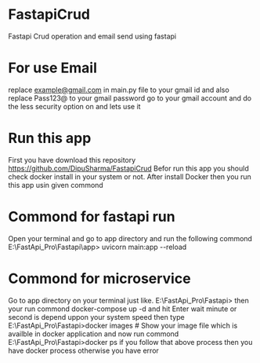 # FastapiCrud
Fastapi Crud operation and email send using fastapi
# For use Email
replace example@gmail.com in main.py file to your gmail id and also replace Pass123@ to your gmail password
go to your gmail account and do the less security option on and lets use it 

# Run this app
First you have download this repository  https://github.com/DipuSharma/FastapiCrud
Befor run this app you should check docker install in your system or not.
After install Docker then you run this app usin given commond

# Commond for fastapi run
Open your terminal and go to app directory and run the following commond
E:\FastApi_Pro\Fastapi\app> uvicorn main:app --reload

# Commond for microservice
Go to app directory on your terminal just like.
E:\FastApi_Pro\Fastapi>
then your run commond docker-compose up -d  and hit Enter
wait minute or second is depend uppon your system speed 
then type 
E:\FastApi_Pro\Fastapi>docker images  # Show your image file which is availble in docker application 
and now run commond 
E:\FastApi_Pro\Fastapi>docker ps
if you follow that above process then you have docker process otherwise you have error
